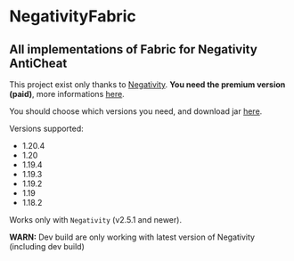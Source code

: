 # NegativityFabric

## All implementations of Fabric for Negativity AntiCheat

This project exist only thanks to [Negativity](https://github.com/Elikill58/Negativity). **You need the premium version (paid)**, more informations [here](https://www.spigotmc.org/resources/86874/).

You should choose which versions you need, and download jar [here](https://github.com/Elikill58/NegativityFabric/releases).

Versions supported:
- 1.20.4
- 1.20
- 1.19.4
- 1.19.3
- 1.19.2
- 1.19
- 1.18.2

Works only with `Negativity` (v2.5.1 and newer).

**WARN:** Dev build are only working with latest version of Negativity (including dev build)
